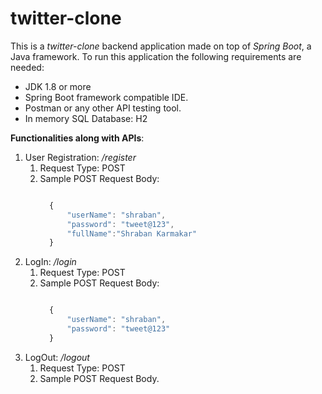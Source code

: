 # twitter-clone

This is a _twitter-clone_ backend application made on top of _Spring Boot_, a Java framework.
To run this application the following requirements are needed:
   * JDK 1.8 or more
   * Spring Boot framework compatible IDE.
   * Postman or any other API testing tool.
   * In memory SQL Database: H2
  
 **Functionalities along with APIs**:
  1. User Registration: _/register_
        1. Request Type: POST
        2. Sample POST Request Body:
            ```js
            
              {
                  "userName": "shraban",
                  "password": "tweet@123",
                  "fullName":"Shraban Karmakar"
              }
            ```
   2. LogIn: _/login_
        1. Request Type: POST
        2. Sample POST Request Body:
            ```js
            
              {
                  "userName": "shraban",
                  "password": "tweet@123"
              }
            ```
   3. LogOut: _/logout_
        1. Request Type: POST
        2. Sample POST Request Body.
